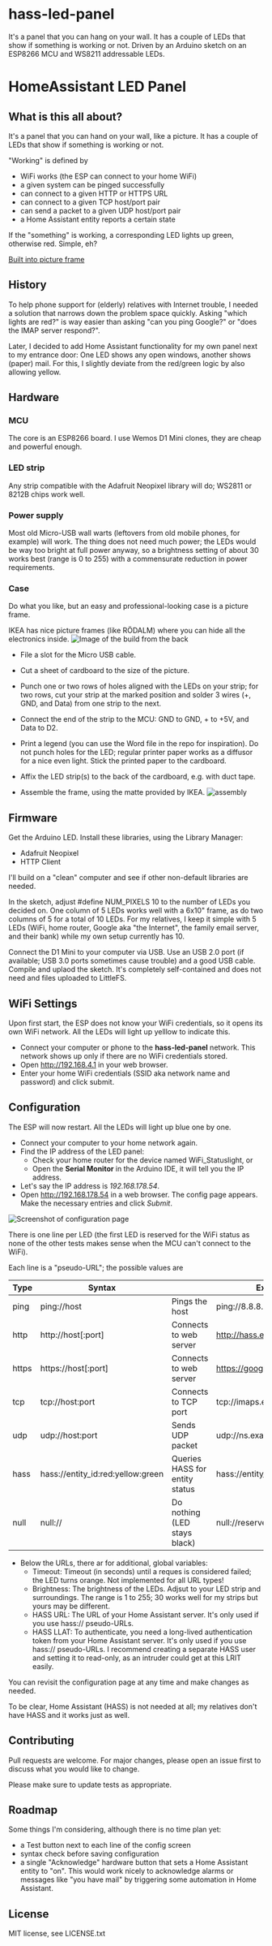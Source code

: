 # hass-led-panel
It's a panel that you can hang on your wall. It has a couple of LEDs that show if something is working or not. Driven by an Arduino sketch on an ESP8266 MCU and WS8211 addressable LEDs.

# HomeAssistant LED Panel

## What is this all about?

It's a panel that you can hand on your wall, like a picture. It has a couple of LEDs that show if something is working or not.

"Working" is defined by

- WiFi works (the ESP can connect to your home WiFi)
- a given system can be pinged successfully
- can connect to a given HTTP or HTTPS URL
- can connect to a given TCP host/port pair
- can send a packet to a given UDP host/port pair
- a Home Assistant entity reports a certain state

If the "something" is working, a corresponding LED lights up green, otherwise red. Simple, eh?

[Built into picture frame](images/front%20with%20frame.JPG)

## History

To help phone support for (elderly) relatives with Internet trouble, I needed a solution that narrows down the problem space quickly. Asking "which lights are red?" is way easier than asking "can you ping Google?" or "does the IMAP server respond?".

Later, I decided to add Home Assistant functionality for my own panel next to my entrance door: One LED shows any open windows, another shows (paper) mail. For this, I slightly deviate from the red/green logic by also allowing yellow.

## Hardware

### MCU

The core is an ESP8266 board. I use Wemos D1 Mini clones, they are cheap and powerful enough.

### LED strip

Any strip compatible with the Adafruit Neopixel library will do; WS2811 or 8212B chips work well.

### Power supply

Most old Micro-USB wall warts (leftovers from old mobile phones, for example) will work. The thing does not need much power; the LEDs would be way too bright at full power anyway, so a brightness setting of about 30 works best (range is 0 to 255) with a commensurate reduction in power requirements.

### Case

Do what you like, but an easy and professional-looking case is a picture frame.

IKEA has nice picture frames (like RÖDALM) where you can hide all the electronics inside. ![Image of the build from the back](images/back.JPG)

- File a slot for the Micro USB cable.

- Cut a sheet of cardboard to the size of the picture. 

- Punch one or two rows of holes aligned with the LEDs on your strip; for two rows, cut your strip at the marked position and solder 3 wires (+, GND, and Data) from one strip to the next.
- Connect the end of the strip to the MCU: GND to GND, + to +5V, and Data to D2.
- Print a legend (you can use the Word file in the repo for inspiration). Do not punch holes for the LED; regular printer paper works as a diffusor for a nice even light. Stick the printed paper to the cardboard. 
- Affix the LED strip(s) to the back of the cardboard, e.g. with duct tape. 
- Assemble the frame, using the matte provided by IKEA.
![assembly](images/without%20frame.JPG)

## Firmware

Get the Arduino LED.
Install these libraries, using the Library Manager:

- Adafruit Neopixel
- HTTP Client

I'll build on a "clean" computer and see if other non-default libraries are needed.

In the sketch, adjust #define NUM_PIXELS 10 to the number of LEDs you decided on. One column of 5 LEDs works well with a 6x10" frame, as do two columns of 5 for a total of 10 LEDs. For my relatives, I keep it simple with 5 LEDs (WiFi, home router, Google aka "the Internet", the family email server, and their bank) while my own setup currently has 10.

Connect the D1 Mini to your computer via USB. Use an USB 2.0 port (if available; USB 3.0 ports sometimes cause trouble) and a good USB cable.
Compile and uplaod the sketch. It's completely self-contained and does not need and files uploaded to LittleFS.

## WiFi Settings

Upon first start, the ESP does not know your WiFi credentials, so it opens its own WiFi network. All the LEDs will light up yelllow to indicate this.

- Connect your computer or phone to the **hass-led-panel** network. This network shows up only if there are no WiFi credentials stored.
- Open http://192.168.4.1 in your web browser.
- Enter your home WiFi credentials (SSID aka network name and password) and click submit.

## Configuration

The ESP will now restart. All the LEDs will light up blue one by one.

- Connect your computer to your home network again.
- Find the IP address of the LED panel:
  - Check your home router for the device named WiFi_Statuslight, or
  - Open the **Serial Monitor** in the Arduino IDE, it will tell you the IP address.
- Let's say the IP address is *192.168.178.54*.
- Open http://192.168.178.54 in a web browser. The config page appears. Make the necessary entries and click *Submit*.

![Screenshot of configuration page](images/Configuration%20page%20screenshot.png)

There is one line per LED (the first LED is reserved for the WiFi status as none of the other tests makes sense when the MCU can't connect to the WiFi).

Each line is a "pseudo-URL"; the possible values are

| Type  | Syntax                            |                                | Example                      |
|-------|-----------------------------------|--------------------------------|------------------------------|
| ping  | ping://host                       | Pings the host                 | ping://8.8.8.8               |
| http  | http://host[:port]                | Connects to web server         | http://hass.example.org:8123 |
| https | https://host[:port]               | Connects to web server         | https://google.com           |
| tcp   | tcp://host:port                   | Connects to TCP port           | tcp://imaps.example.org:993  |
| udp   | udp://host:port                   | Sends UDP packet               | udp://ns.example.org:53      |
| hass  | hass://entity_id:red:yellow:green | Queries HASS for entity status | hass://entity_id             |
| null  | null://                           | Do nothing (LED stays black)   | null://reserved for foobar   |

- Below the URLs, there ar for additional, global variables:
  - Timeout: Timeout (in seconds) until a reques is considered failed; the LED turns orange. Not implemented for all URL types!
  - Brightness: The brightness of the LEDs. Adjsut to your LED strip and surroundings. The range is 1 to 255; 30 works well for my strips but yours may be different.
  - HASS URL: The URL of your Home Assistant server. It's only used if you use hass:// pseudo-URLs.
  - HASS LLAT: To authenticate, you need a long-lived authentication token from your Home Assistant server. It's only used if you use hass:// pseudo-URLs. I recommend creating a separate HASS user and setting it to read-only, as an intruder could get at this LRIT easily.

You can revisit the configuration page at any time and make changes as needed.

To be clear, Home Assistant (HASS) is not needed at all; my relatives don't have HASS and it works just as well.

## Contributing

Pull requests are welcome. For major changes, please open an issue first
to discuss what you would like to change.

Please make sure to update tests as appropriate.

## Roadmap

Some things I'm considering, although there is no time plan yet:

- a Test button next to each line of the config screen
- syntax check before saving configuration
- a single "Acknowledge" hardware button that sets a Home Assistant entity to "on". This would work nicely to acknowledge alarms or messages like "you have mail" by triggering some automation in Home Assistant.

## License

MIT license, see LICENSE.txt
